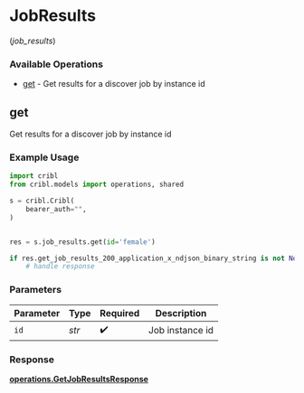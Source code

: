 # JobResults
(*job_results*)

### Available Operations

* [get](#get) - Get results for a discover job by instance id

## get

Get results for a discover job by instance id

### Example Usage

```python
import cribl
from cribl.models import operations, shared

s = cribl.Cribl(
    bearer_auth="",
)


res = s.job_results.get(id='female')

if res.get_job_results_200_application_x_ndjson_binary_string is not None:
    # handle response
```

### Parameters

| Parameter          | Type               | Required           | Description        |
| ------------------ | ------------------ | ------------------ | ------------------ |
| `id`               | *str*              | :heavy_check_mark: | Job instance id    |


### Response

**[operations.GetJobResultsResponse](../../models/operations/getjobresultsresponse.md)**


